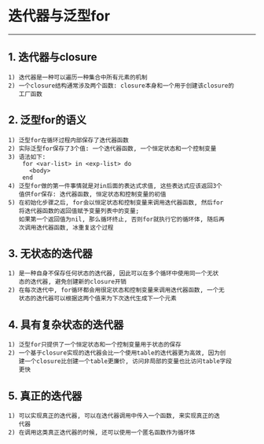 # **迭代器与泛型for** #
***


## **1. 迭代器与closure** ##
    1) 迭代器是一种可以遍历一种集合中所有元素的机制
    2) 一个closure结构通常涉及两个函数: closure本身和一个用于创建该closure的
       工厂函数


## **2. 泛型for的语义** ##
    1) 泛型for在循环过程内部保存了迭代器函数
    2) 实际泛型for保存了3个值: 一个迭代器函数, 一个恒定状态和一个控制变量
    3) 语法如下:
        for <var-list> in <exp-list> do 
          <body>
        end 
    4) 泛型for做的第一件事情就是对in后面的表达式求值, 这些表达式应该返回3个
       值供for保存: 迭代器函数, 恒定状态和控制变量的初值
    5) 在初始化步骤之后, for会以恒定状态和控制变量来调用迭代器函数, 然后for
       将迭代器函数的返回值赋予变量列表中的变量; 
       如果第一个返回值为nil, 那么循环终止, 否则for就执行它的循环体, 随后再
       次调用迭代器函数, 冰重复这个过程


## **3. 无状态的迭代器** ##
    1) 是一种自身不保存任何状态的迭代器, 因此可以在多个循环中使用同一个无状
       态的迭代器, 避免创建新的closure开销
    2) 在每次迭代中, for循环都会用很定状态和控制变量来调用迭代器函数, 一个无
       状态的迭代器可以根据这两个值来为下次迭代生成下一个元素


## **4. 具有复杂状态的迭代器** ##
    1) 泛型for只提供了一个恒定状态和一个控制变量用于状态的保存
    2) 一个基于closure实现的迭代器会比一个使用table的迭代器更为高效, 因为创
       建一个closure比创建一个table更廉价, 访问非局部的变量也比访问table字段
       更快


## **5. 真正的迭代器** ##
    1) 可以实现真正的迭代器, 可以在迭代器调用中传入一个函数, 来实现真正的迭
       代器
    2) 在调用这类真正迭代器的时候, 还可以使用一个匿名函数作为循环体
